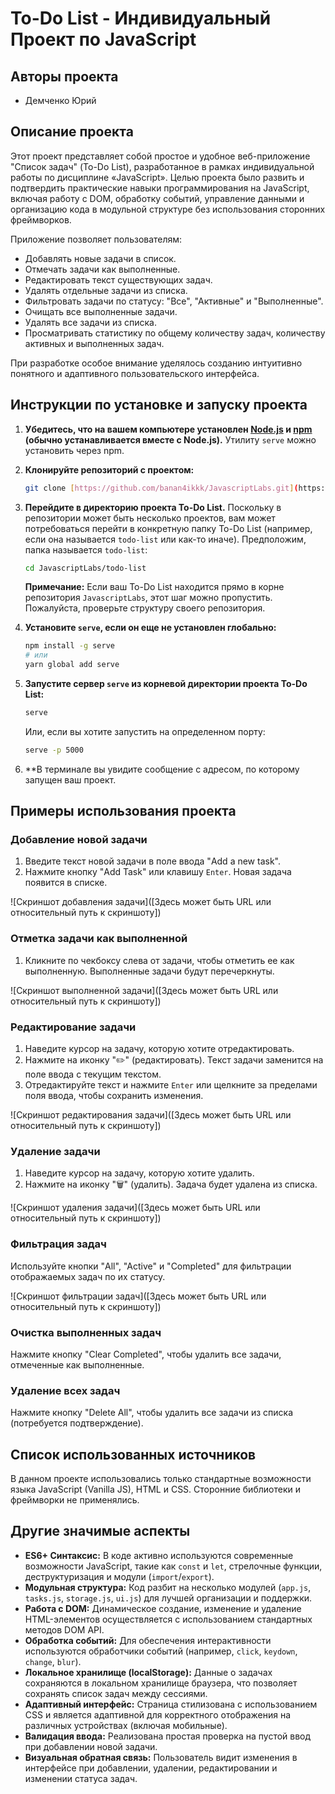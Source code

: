 # To-Do List - Индивидуальный Проект по JavaScript

## Авторы проекта

* Демченко Юрий

## Описание проекта

Этот проект представляет собой простое и удобное веб-приложение "Список задач" (To-Do List), разработанное в рамках индивидуальной работы по дисциплине «JavaScript». Целью проекта было развить и подтвердить практические навыки программирования на JavaScript, включая работу с DOM, обработку событий, управление данными и организацию кода в модульной структуре без использования сторонних фреймворков.

Приложение позволяет пользователям:

* Добавлять новые задачи в список.
* Отмечать задачи как выполненные.
* Редактировать текст существующих задач.
* Удалять отдельные задачи из списка.
* Фильтровать задачи по статусу: "Все", "Активные" и "Выполненные".
* Очищать все выполненные задачи.
* Удалять все задачи из списка.
* Просматривать статистику по общему количеству задач, количеству активных и выполненных задач.

При разработке особое внимание уделялось созданию интуитивно понятного и адаптивного пользовательского интерфейса.

## Инструкции по установке и запуску проекта

1.  **Убедитесь, что на вашем компьютере установлен [Node.js](https://nodejs.org/) и [npm](https://www.npmjs.com/) (обычно устанавливается вместе с Node.js).** Утилиту `serve` можно установить через npm.

2.  **Клонируйте репозиторий с проектом:**
    ```bash
    git clone [https://github.com/banan4ikkk/JavascriptLabs.git](https://github.com/banan4ikkk/JavascriptLabs.git)
    ```

3.  **Перейдите в директорию проекта To-Do List.** Поскольку в репозитории может быть несколько проектов, вам может потребоваться перейти в конкретную папку To-Do List (например, если она называется `todo-list` или как-то иначе). Предположим, папка называется `todo-list`:
    ```bash
    cd JavascriptLabs/todo-list
    ```
    **Примечание:** Если ваш To-Do List находится прямо в корне репозитория `JavascriptLabs`, этот шаг можно пропустить. Пожалуйста, проверьте структуру своего репозитория.

4.  **Установите `serve`, если он еще не установлен глобально:**
    ```bash
    npm install -g serve
    # или
    yarn global add serve
    ```

5.  **Запустите сервер `serve` из корневой директории проекта To-Do List:**
    ```bash
    serve
    ```

    Или, если вы хотите запустить на определенном порту:

    ```bash
    serve -p 5000
    ```

6.  **В терминале вы увидите сообщение с адресом, по которому запущен ваш проект.

## Примеры использования проекта

### Добавление новой задачи

1.  Введите текст новой задачи в поле ввода "Add a new task".
2.  Нажмите кнопку "Add Task" или клавишу `Enter`. Новая задача появится в списке.

![Скриншот добавления задачи]([Здесь может быть URL или относительный путь к скриншоту])

### Отметка задачи как выполненной

1.  Кликните по чекбоксу слева от задачи, чтобы отметить ее как выполненную. Выполненные задачи будут перечеркнуты.

![Скриншот выполненной задачи]([Здесь может быть URL или относительный путь к скриншоту])

### Редактирование задачи

1.  Наведите курсор на задачу, которую хотите отредактировать.
2.  Нажмите на иконку "✏️" (редактировать). Текст задачи заменится на поле ввода с текущим текстом.
3.  Отредактируйте текст и нажмите `Enter` или щелкните за пределами поля ввода, чтобы сохранить изменения.

![Скриншот редактирования задачи]([Здесь может быть URL или относительный путь к скриншоту])

### Удаление задачи

1.  Наведите курсор на задачу, которую хотите удалить.
2.  Нажмите на иконку "🗑️" (удалить). Задача будет удалена из списка.

![Скриншот удаления задачи]([Здесь может быть URL или относительный путь к скриншоту])

### Фильтрация задач

Используйте кнопки "All", "Active" и "Completed" для фильтрации отображаемых задач по их статусу.

![Скриншот фильтрации задач]([Здесь может быть URL или относительный путь к скриншоту])

### Очистка выполненных задач

Нажмите кнопку "Clear Completed", чтобы удалить все задачи, отмеченные как выполненные.

### Удаление всех задач

Нажмите кнопку "Delete All", чтобы удалить все задачи из списка (потребуется подтверждение).

## Список использованных источников

В данном проекте использовались только стандартные возможности языка JavaScript (Vanilla JS), HTML и CSS. Сторонние библиотеки и фреймворки не применялись.

## Другие значимые аспекты

* **ES6+ Синтаксис:** В коде активно используются современные возможности JavaScript, такие как `const` и `let`, стрелочные функции, деструктуризация и модули (`import`/`export`).
* **Модульная структура:** Код разбит на несколько модулей (`app.js`, `tasks.js`, `storage.js`, `ui.js`) для лучшей организации и поддержки.
* **Работа с DOM:** Динамическое создание, изменение и удаление HTML-элементов осуществляется с использованием стандартных методов DOM API.
* **Обработка событий:** Для обеспечения интерактивности используются обработчики событий (например, `click`, `keydown`, `change`, `blur`).
* **Локальное хранилище (localStorage):** Данные о задачах сохраняются в локальном хранилище браузера, что позволяет сохранять список задач между сессиями.
* **Адаптивный интерфейс:** Страница стилизована с использованием CSS и является адаптивной для корректного отображения на различных устройствах (включая мобильные).
* **Валидация ввода:** Реализована простая проверка на пустой ввод при добавлении новой задачи.
* **Визуальная обратная связь:** Пользователь видит изменения в интерфейсе при добавлении, удалении, редактировании и изменении статуса задач.

